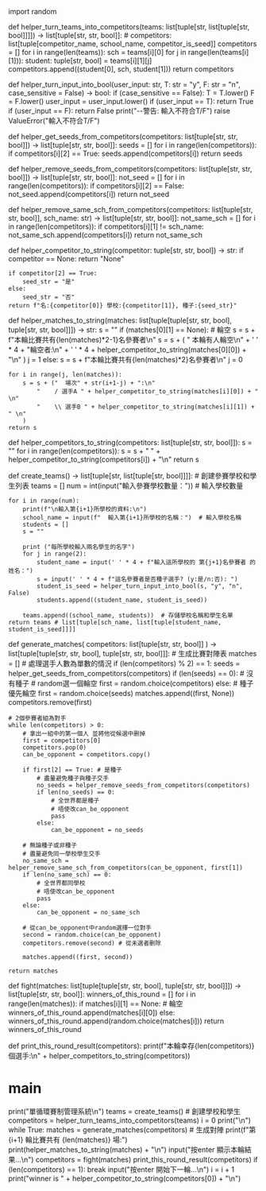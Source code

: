 import random

def helper_turn_teams_into_competitors(teams: list[tuple[str, list[tuple[str, bool]]]]) -> list[tuple[str, str, bool]]:
    # competitors: list[tuple[competitor_name, school_name, competitor_is_seed]]
    competitors = []
    for i in range(len(teams)):
        sch = teams[i][0]
        for j in range(len(teams[i][1])):
            student: tuple[str, bool] = teams[i][1][j]
            competitors.append((student[0], sch, student[1]))
    return competitors

def helper_turn_input_into_bool(user_input: str, T: str = "y", F: str = "n", case_sensitive = False) -> bool:
    if (case_sensitive == False):
        T = T.lower()
        F = F.lower()
        user_input = user_input.lower()
    if (user_input == T):
        return True
    if (user_input == F):
        return False
    print("--警告: 輸入不符合T/F")
    raise ValueError("輸入不符合T/F")

def helper_get_seeds_from_competitors(competitors: list[tuple[str, str, bool]]) -> list[tuple[str, str, bool]]:
    seeds = []
    for i in range(len(competitors)):
        if competitors[i][2] == True:
            seeds.append(competitors[i])
    return seeds

def helper_remove_seeds_from_competitors(competitors: list[tuple[str, str, bool]]) -> list[tuple[str, str, bool]]:
    not_seed = []
    for i in range(len(competitors)):
        if competitors[i][2] == False:
            not_seed.append(competitors[i])
    return not_seed

def helper_remove_same_sch_from_competitors(competitors: list[tuple[str, str, bool]], sch_name: str) -> list[tuple[str, str, bool]]:
    not_same_sch = []
    for i in range(len(competitors)):
        if competitors[i][1] != sch_name:
            not_same_sch.append(competitors[i])
    return not_same_sch

def helper_competitor_to_string(competitor: tuple[str, str, bool]) -> str:
    if competitor == None:
        return "None"
    
    if competitor[2] == True:
        seed_str = "是"
    else:
        seed_str = "否"
    return f"名:{competitor[0]} 學校:{competitor[1]}, 種子:{seed_str}"

def helper_matches_to_string(matches: list[tuple[tuple[str, str, bool], tuple[str, str, bool]]]) -> str:
    s = ""
    if (matches[0][1] == None): # 輪空
        s = s + f"本輪比賽共有{len(matches)*2-1}名參賽者\n"
        s = s + (
            "  本輪有人輪空\n" + ' ' * 4 + "輪空者:\n" 
            + ' ' * 4 + helper_competitor_to_string(matches[0][0]) + "\n"
        )
        j = 1
    else:
        s = s + f"本輪比賽共有{len(matches)*2}名參賽者\n"
        j = 0

    for i in range(j, len(matches)):
        s = s + ("  場次" + str(i+1-j) + ":\n"
            "    / 選手A " + helper_competitor_to_string(matches[i][0]) + " \n"
            "    \\ 選手B " + helper_competitor_to_string(matches[i][1]) + " \n"
        )
    return s

def helper_competitors_to_string(competitors: list[tuple[str, str, bool]]):
    s = ""
    for i in range(len(competitors)):
        s = s + "  " + helper_competitor_to_string(competitors[i]) + "\n"
    return s

def create_teams() -> list[tuple[str, list[tuple[str, bool]]]]:
    # 創建參賽學校和學生列表
    teams = []
    num = int(input("輸入參賽學校數量："))  # 輸入學校數量

    for i in range(num):
        print(f"\n輸入第{i+1}所學校的資料:\n")
        school_name = input(f"  輸入第{i+1}所學校的名稱：")  # 輸入學校名稱
        students = []
        s = ""
        
        print ("每所學校輸入兩名學生的名字")
        for j in range(2):
            student_name = input(' ' * 4 + f"輸入這所學校的 第{j+1}名參賽者 的姓名：")
            s = input(' ' * 4 + f"這名參賽者是否種子選手? (y:是/n:否): ")
            student_is_seed = helper_turn_input_into_bool(s, "y", "n", False)
            students.append((student_name, student_is_seed))
        
        teams.append((school_name, students))  # 存儲學校名稱和學生名單
    return teams # list[tuple[sch_name, list[tuple[student_name, student_is_seed]]]]


def generate_matches(
        competitors: list[tuple[str, str, bool]]
    ) -> list[tuple[tuple[str, str, bool], tuple[str, str, bool]]]:
    # 生成比賽對陣表
    matches = []
    # 處理選手人數為單數的情況
    if (len(competitors) % 2) == 1: 
        seeds = helper_get_seeds_from_competitors(competitors)
        if (len(seeds) == 0): # 沒有種子
            # random選一個輪空
            first = random.choice(competitors)
        else:
            # 種子優先輪空
            first = random.choice(seeds)
        matches.append((first, None))
        competitors.remove(first)

    # 2個參賽者組為對手
    while len(competitors) > 0:
        # 拿出一組中的第一個人 並將他從候選中删掉
        first = competitors[0]
        competitors.pop(0)
        can_be_opponent = competitors.copy()

        if first[2] == True: # 是種子
            # 盡量避免種子與種子交手
            no_seeds = helper_remove_seeds_from_competitors(competitors)
            if len(no_seeds) == 0:
                # 全世界都是種子
                # 唔使改can_be_opponent
                pass
            else:
                can_be_opponent = no_seeds

        # 無論種子或非種子
        # 盡量避免同一學校學生交手
        no_same_sch = helper_remove_same_sch_from_competitors(can_be_opponent, first[1])
        if len(no_same_sch) == 0:
            # 全世界都同學校
            # 唔使改can_be_opponent
            pass
        else:
            can_be_opponent = no_same_sch
        
        # 從can_be_opponent中random選擇一位對手
        second = random.choice(can_be_opponent)
        competitors.remove(second) # 從未選者删除

        matches.append((first, second))

    return matches

def fight(matches: list[tuple[tuple[str, str, bool], tuple[str, str, bool]]]) -> list[tuple[str, str, bool]]:
    winners_of_this_round = []
    for i in range(len(matches)):
        if matches[i][1] == None: # 輪空
            winners_of_this_round.append(matches[i][0])
        else:
            winners_of_this_round.append(random.choice(matches[i]))
    return winners_of_this_round

def print_this_round_result(competitors):
    print(f"本輪幸存{len(competitors)}個選手:\n" + helper_competitors_to_string(competitors))

# main

print("單循環賽制管理系統\n")
teams = create_teams()  # 創建學校和學生
competitors = helper_turn_teams_into_competitors(teams)
i = 0
print("\n")
while True:
    matches = generate_matches(competitors)  # 生成對陣
    print(f"第 {i+1} 輪比賽共有 {len(matches)} 場:")
    print(helper_matches_to_string(matches) + "\n")
    input("按enter 顯示本輪結果...\n")
    competitors = fight(matches)
    print_this_round_result(competitors)
    if (len(competitors) == 1):
        break
    input("按enter 開始下一輪...\n")
    i = i + 1
print("winner is " + helper_competitor_to_string(competitors[0]) + "\n")
